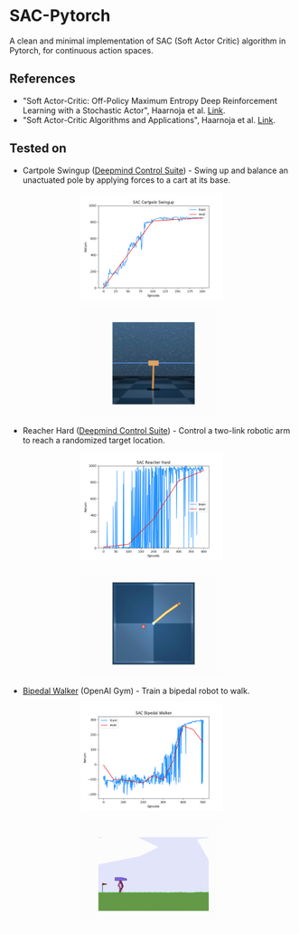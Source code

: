 # SAC-Pytorch
A clean and minimal implementation of SAC (Soft Actor Critic) algorithm in Pytorch, for continuous action spaces.

## References
* "Soft Actor-Critic: Off-Policy Maximum Entropy Deep Reinforcement Learning with a Stochastic Actor", Haarnoja et al. [Link](https://arxiv.org/abs/1801.01290).
* "Soft Actor-Critic Algorithms and Applications", Haarnoja et al. [Link](https://arxiv.org/abs/1812.05905).

## Tested on

* Cartpole Swingup ([Deepmind Control Suite](https://github.com/deepmind/dm_control/tree/master/dm_control/suite)) - Swing up and balance an unactuated pole by applying forces to a cart at its base.

<p style="text-align: center;">
<img src=".media/sac_cartpole_swingup.png" width="50%" height="50%"/>
</p>

<p style="text-align: center;">
<img src=".media/sac_cartpole_swingup.gif" width="50%" height="50%"/>
</p>

* Reacher Hard ([Deepmind Control Suite](https://github.com/deepmind/dm_control/tree/master/dm_control/suite)) - Control a two-link robotic arm to reach a randomized target location.

<p style="text-align: center;">
<img src=".media/sac_reacher_hard.png" width="50%" height="50%"/>
</p>

<p style="text-align: center;">
<img src=".media/sac_reacher_hard.gif" width="50%" height="50%"/>
</p>

* [Bipedal Walker](https://gym.openai.com/envs/BipedalWalker-v2/) (OpenAI Gym) - Train a bipedal robot to walk.

<p style="text-align: center;">
<img src=".media/sac_bipedal_walker.png" width="50%" height="50%"/>
</p>

<p style="text-align: center;">
<img src=".media/sac_bipedal_walker.gif" width="50%" height="50%"/>
</p>
 
